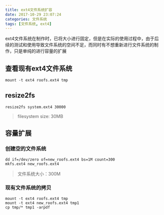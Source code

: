 ```yaml
---
title: ext4文件系统扩容
date: 2017-10-29 23:07:24
categories: 文件系统
tags: [文件系统, ext4]
---
```


ext4文件系统在制作时，已将大小进行固定，但是在实际的使用过程中，由于后续的测试和使用导致文件系统的空间不足，而同时有不想重新进行文件系统的制作，只是单纯的进行容量的扩展

<!--more-->

## 查看现有ext4文件系统

```
mount -t ext4 roofs.ext4 tmp
```

## resize2fs

```
resize2fs system.ext4 30000
```
> filesystem size: 30MB

## 容量扩展

### 创建空的文件系统

```
dd if=/dev/zero of=new_roofs.ext4 bs=1M count=300
mkfs.ext4 new_roofs.ext4
```
>文件系统大小：300M

### 现有文件系统的拷贝

```
mount -t ext4 roofs.ext4 tmp
mount -t ext4 new_roofs.ext4 tmp1
cp tmp/* tmp1 -arpdf
```
